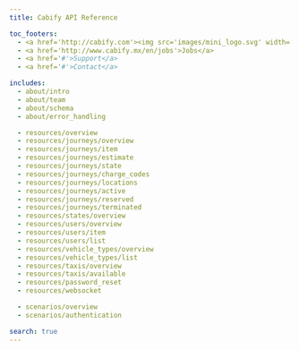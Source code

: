 ```yaml
---
title: Cabify API Reference

toc_footers:
  - <a href='http://cabify.com'><img src='images/mini_logo.svg' width='14px'/></a>
  - <a href='http://www.cabify.mx/en/jobs'>Jobs</a>
  - <a href='#'>Support</a>
  - <a href='#'>Contact</a>

includes:
  - about/intro
  - about/team
  - about/schema
  - about/error_handling

  - resources/overview
  - resources/journeys/overview
  - resources/journeys/item
  - resources/journeys/estimate
  - resources/journeys/state
  - resources/journeys/charge_codes
  - resources/journeys/locations
  - resources/journeys/active
  - resources/journeys/reserved
  - resources/journeys/terminated
  - resources/states/overview
  - resources/users/overview
  - resources/users/item
  - resources/users/list
  - resources/vehicle_types/overview
  - resources/vehicle_types/list
  - resources/taxis/overview
  - resources/taxis/available
  - resources/password_reset
  - resources/websocket

  - scenarios/overview
  - scenarios/authentication

search: true
---
```

